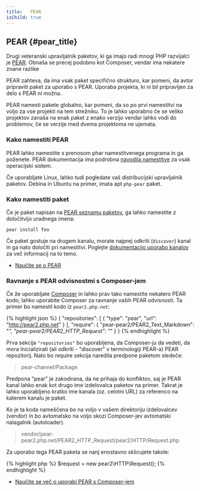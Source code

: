 ```yaml
---
title:   PEAR
isChild: true
---
```


## PEAR {#pear_title}

Drugi veteranski upravljalnik paketov, ki ga imajo radi mnogi PHP razvijalci je [PEAR][1]. Obnaša se precej podobno kot Composer,
vendar ima nekatere znane razlike

PEAR zahteva, da ima vsak paket specifično strukturo, kar pomeni, da avtor pripraviti paket za uporabo s PEAR. Uporaba
projekta, ki ni bil pripravljen za delo s PEAR ni možna.

PEAR namesti pakete globalno, kar pomeni, da so po prvi namestitvi na voljo za vse projekti na tem strežniku. To je lahko
uporabno če se veliko projektov zanaša na enak paket z enako verzijo vendar lahko vodi do problemov, če se verzije med dvema
projektoma ne ujemata.

### Kako namestiti PEAR

PEAR lahko namestite s prenosom phar namestitvenega programa in ga poženete. PEAR dokumentacija ima podrobna
[navodila namestitve][2] za vsak operacijski sistem.

Če uporabljate Linux, lahko tudi pogledate vaš distribucijski upravljalnik paketov. Debina in Ubuntu na primer, imata
apt ``php-pear`` paket.

### Kako namestiti paket

Če je paket napisan na [PEAR seznamu paketov][3], ga lahko namestite z določitvijo uradnega imena:

    pear install foo
    
Če paket gostuje na drugem kanalu, morate najprej odkriti (`discover`) kanal in ga nato določiti pri namestitvi.
Poglejte [dokumentacijo uporabo kanalov][4] za več informacij na to temo.

* [Naučite se o PEAR][1]

### Ravnanje s PEAR odvisnostmi s Composer-jem

Če že uporabljate [Composer][5] in lahko prav tako namestite nekatero PEAR kodo, lahko uporabite
Composer za ravnanje vaših PEAR odvisnosti. Ta primer bo namestil kodo iz `pear2.php.net`:

{% highlight json %}
{
    "repositories": [
        {
            "type": "pear",
            "url": "http://pear2.php.net"
        }
    ],
    "require": {
        "pear-pear2/PEAR2_Text_Markdown": "*",
        "pear-pear2/PEAR2_HTTP_Request": "*"
    }
}
{% endhighlight %}

Prva sekcija `"repositories"` bo uporabljena, da Composer-ju da vedeti, da mora inicializirati
(ali odkriti - "discover" v terminologiji PEAR-a) PEAR repozitorij. Nato bo require sekcija naredila
predpone paketom sledeče:

> pear-channel/Package

Predpona "pear" je zakodirana, da ne prihaja do konfliktov, saj je PEAR kanal lahko enak kot drugo ime izdelovalca paketov na primer.
Takrat je lahko uporabljeno kratko ime kanala (oz. celotni URL) za referenco na katerem kanalu je paket.

Ko je ta koda nameščena bo na voljo v vašem direktoriju izdelovalcev (vendor) in bo avtomatsko
na voljo skozi Composer-jev avtomatski nalagalnik (autoloader).

> vendor/pear-pear2.php.net/PEAR2_HTTP_Request/pear2/HTTP/Request.php

Za uporabo tega PEAR paketa se nanj enostavno sklicujete takole:

{% highlight php %}
$request = new pear2\HTTP\Request();
{% endhighlight %}

* [Naučite se več o uporabi PEAR s Composer-jem][6]

[1]: http://pear.php.net/
[2]: http://pear.php.net/manual/en/installation.getting.php
[3]: http://pear.php.net/packages.php
[4]: http://pear.php.net/manual/en/guide.users.commandline.channels.php
[5]: /#composer_and_packagist
[6]: http://getcomposer.org/doc/05-repositories.md#pear
